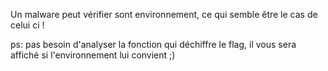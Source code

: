 Un malware peut vérifier sont environnement, ce qui semble être le cas de celui ci !

ps: pas besoin d'analyser la fonction qui déchiffre le flag, il vous sera affiché si l'environnement lui convient ;)